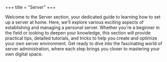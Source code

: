 +++
title = "Server"
+++

Welcome to the Server section, your dedicated guide to learning how to set up a server at home. Here, we'll explore various exciting aspects of establishing and managing a personal server. Whether you're a beginner in the field or looking to deepen your knowledge, this section will provide practical tips, detailed tutorials, and tricks to help you create and optimize your own server environment. Get ready to dive into the fascinating world of server administration, where each step brings you closer to mastering your own digital space.